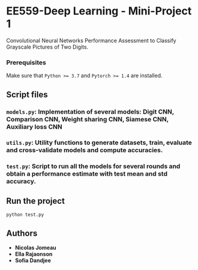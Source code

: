 # EE559-Deep Learning - Mini-Project 1

Convolutional Neural Networks Performance Assessment to Classify Grayscale Pictures of Two Digits.

### Prerequisites

Make sure that ```Python >= 3.7``` and ```Pytorch >= 1.4``` are installed.

## Script files

### ```models.py```: Implementation of several models: Digit CNN, Comparison CNN, Weight sharing CNN, Siamese CNN, Auxiliary loss CNN
### ```utils.py```: Utility functions to generate datasets, train, evaluate and cross-validate models and compute accuracies.
### ```test.py```: Script to run all the models for several rounds and obtain a performance estimate with test mean and std accuracy.

## Run the project

~~~~shell
python test.py
~~~~

## Authors

* **Nicolas Jomeau**
* **Ella Rajaonson**
* **Sofia Dandjee**
